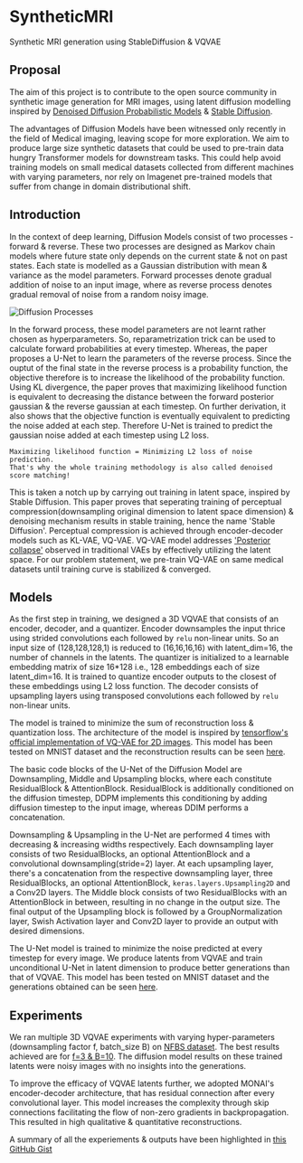 # SyntheticMRI

Synthetic MRI generation using StableDiffusion &amp; VQVAE

## Proposal
The aim of this project is to contribute to the open source community in synthetic image generation for MRI images, using latent diffusion modelling inspired by [Denoised Diffusion Probabilistic Models](https://arxiv.org/pdf/2006.11239.pdf) &amp; [Stable Diffusion](https://arxiv.org/abs/2112.10752). 

The advantages of Diffusion Models have been witnessed only recently in the field of Medical imaging, leaving scope for more exploration. We aim to produce large size synthetic datasets that could be used to pre-train data hungry Transformer models for downstream tasks. This could help avoid training models on small medical datasets collected from different machines with varying parameters, nor rely on Imagenet pre-trained models that suffer from change in domain distributional shift.

## Introduction
In the context of deep learning, Diffusion Models consist of two processes - forward & reverse. These two processes are designed as Markov chain models where future state only depends on the current state & not on past states. Each state is modelled as a Gaussian distribution with mean & variance as the model parameters. Forward processes denote gradual addition of noise to an input image, where as reverse process denotes gradual removal of noise from a random noisy image.

![Diffusion Processes](https://github.com/lb-97/SyntheticMRI/blob/main/_static/diffusionmodel.png)

In the forward process, these model parameters are not learnt rather chosen as hyperparameters. So, reparametrization trick can be used to calculate forward probabilities at every timestep. Whereas, the paper proposes a U-Net to learn the parameters of the reverse process. Since the ouptut of the final state in the reverse process is a probability function, the objective therefore is to increase the likelihood of the probability function. Using KL divergence, the paper proves that maximizing likelihood function is equivalent to decreasing the distance between the forward posterior gaussian & the reverse gaussian at each timestep. On further derivation, it also shows that the objective function is eventually equivalent to predicting the noise added at each step. Therefore U-Net is trained to predict the gaussian noise added at each timestep using L2 loss.

```
Maximizing likelihood function = Minimizing L2 loss of noise prediction.
That's why the whole training methodology is also called denoised score matching!
```

This is taken a notch up by carrying out training in latent space, inspired by Stable Diffusion. This paper proves that seperating training of perceptual compression(downsampling original dimension to latent space dimension) & denoising mechanism results in stable training, hence the name 'Stable Diffusion'. Perceptual compression is achieved through encoder-decoder models such as KL-VAE, VQ-VAE. VQ-VAE model addresses ['Posterior collapse'](https://github.com/lb-97/GenerativeAI-VQVAE-MNIST/blob/main/README.md) observed in traditional VAEs by effectively utilizing the latent space. For our problem statement, we pre-train VQ-VAE on same medical datasets until training curve is stabilized & converged. 

## Models
As the first step in training, we designed a 3D VQVAE that consists of an encoder, decoder, and a quantizer. Encoder downsamples the input thrice using strided convolutions each followed by ``relu`` non-linear units. So an input size of (128,128,128,1) is reduced to (16,16,16,16) with latent_dim=16, the number of channels in the latents. The quantizer is initialized to a learnable embedding matrix of size 16*128 i.e., 128 embeddings each of size latent_dim=16. It is trained to quantize encoder outputs to the closest of these embeddings using L2 loss function. The decoder consists of upsampling layers using transposed convolutions each followed by ``relu`` non-linear units. 

The model is trained to minimize the sum of reconstruction loss & quantization loss. The architecture of the model is inspired by [tensorflow's official implementation of VQ-VAE for 2D images](https://keras.io/examples/generative/vq_vae/). This model has been tested on MNIST dataset and the reconstruction results can be seen [here](https://github.com/lb-97/GenerativeAI-VQVAE-MNIST/blob/main/README.md#Results).

The basic code blocks of the U-Net of the Diffusion Model are Downsampling, Middle and Upsampling blocks, where each constitute ResidualBlock & AttentionBlock. ResidualBlock is additionally conditioned on the diffusion timestep, DDPM implements this conditioning by adding diffusion timestep to the input image, whereas DDIM performs a concatenation.

Downsampling & Upsampling in the U-Net are performed 4 times with decreasing & increasing widths respectively. Each downsampling layer consists of two ResidualBlocks, an optional AttentionBlock and a convolutional downsampling(stride=2) layer. At each upsampling layer, there's a concatenation from the respective downsampling layer, three ResidualBlocks, an optional AttentionBlock, ``keras.layers.Upsampling2D`` and a Conv2D layers. The Middle block consists of two ResidualBlocks with an AttentionBlock in between, resulting in no change in the output size. The final output of the Upsampling block is followed by a GroupNormalization layer, Swish Activation layer and Conv2D layer to provide an output with desired dimensions.

The U-Net model is trained to minimize the noise predicted at every timestep for every image. We produce latents from VQVAE and train unconditional U-Net in latent dimension to produce better generations than that of VQVAE. This model has been tested on MNIST dataset and the generations obtained can be seen [here](https://github.com/dipy/dipy/blob/master/doc/_static/DM-MNIST-DDIM300-108epoch.png).

## Experiments
We ran multiple 3D VQVAE experiments with varying hyper-parameters (downsampling factor f, batch_size B) on [NFBS dataset](http://preprocessed-connectomes-project.org/NFB_skullstripped/). The best results achieved are for [f=3 & B=10](https://github.com/dipy/dipy/blob/master/doc/_static/vqvae-f3-higher-epochs.png). The diffusion model results on these trained latents were noisy images with no insights into the generations.

To improve the efficacy of VQVAE latents further, we adopted MONAI's encoder-decoder architecture, that has residual connection after every convolutional layer. This model increases the complexity through skip connections facilitating the flow of non-zero gradients in backpropagation. This resulted in high qualitative & quantitative reconstructions.

A summary of all the experiements & outputs have been highlighted in [this GitHub Gist](https://gist.github.com/lb-97/57347e7d06d87a0aa3b77887631f33bc)










